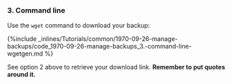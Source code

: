 

### 3. Command line
Use the `wget` command to download your backup:



{%include _inlines/Tutorials/common/1970-09-26-manage-backups/code_1970-09-26-manage-backups_3.-command-line-wgetgen.md %}




See option 2 above to retrieve your download link. **Remember to put quotes around it.**

